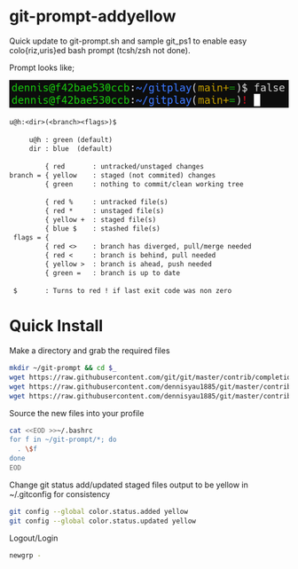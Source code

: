 git-prompt-addyellow
====================

Quick update to git-prompt.sh and sample git_ps1 to enable easy colo{riz,uris}ed bash prompt (tcsh/zsh not done).

Prompt looks like;

![dennis@f42bae530ccb:~/gitplay(main*%=)$](https://raw.githubusercontent.com/dennisyau1885/git/master/contrib/completion/git-prompt-moreyellow.gif)

```
u@h:<dir>(<branch><flags>)$

     u@h : green (default)
     dir : blue  (default)
 
         { red       : untracked/unstaged changes
branch = { yellow    : staged (not commited) changes
         { green     : nothing to commit/clean working tree
 
         { red %     : untracked file(s)
         { red *     : unstaged file(s)
         { yellow +  : staged file(s)
         { blue $    : stashed file(s)
 flags = { 
         { red <>    : branch has diverged, pull/merge needed
         { red <     : branch is behind, pull needed
         { yellow >  : branch is ahead, push needed
         { green =   : branch is up to date

 $       : Turns to red ! if last exit code was non zero
 ```
 
Quick Install
=============

Make a directory and grab the required files 
```bash
mkdir ~/git-prompt && cd $_
wget https://raw.githubusercontent.com/git/git/master/contrib/completion/git-completion.bash
wget https://raw.githubusercontent.com/dennisyau1885/git/master/contrib/completion/git-prompt.sh
wget https://raw.githubusercontent.com/dennisyau1885/git/master/contrib/completion/git_ps1
```

Source the new files into your profile
```bash
cat <<EOD >>~/.bashrc
for f in ~/git-prompt/*; do
  . \$f
done
EOD
```

Change git status add/updated staged files output to be yellow in ~/.gitconfig for consistency 
```bash
git config --global color.status.added yellow
git config --global color.status.updated yellow
```

Logout/Login
```bash
newgrp -
```
